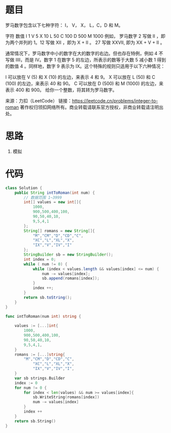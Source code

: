 # 题目

罗马数字包含以下七种字符： I， V， X， L，C，D 和 M。

字符          数值
I             1
V             5
X             10
L             50
C             100
D             500
M             1000
例如， 罗马数字 2 写做 II ，即为两个并列的 1。12 写做 XII ，即为 X + II 。 27 写做  XXVII, 即为 XX + V + II 。

通常情况下，罗马数字中小的数字在大的数字的右边。但也存在特例，例如 4 不写做 IIII，而是 IV。数字 1 在数字 5 的左边，所表示的数等于大数 5 减小数 1 得到的数值 4 。同样地，数字 9 表示为 IX。这个特殊的规则只适用于以下六种情况：

I 可以放在 V (5) 和 X (10) 的左边，来表示 4 和 9。
X 可以放在 L (50) 和 C (100) 的左边，来表示 40 和 90。 
C 可以放在 D (500) 和 M (1000) 的左边，来表示 400 和 900。
给你一个整数，将其转为罗马数字。

来源：力扣（LeetCode）
链接：https://leetcode.cn/problems/integer-to-roman
著作权归领扣网络所有。商业转载请联系官方授权，非商业转载请注明出处。

# 思路

1. 模拟

# 代码

```java
class Solution {
    public String intToRoman(int num) {
        // 数据范围 1~3999
        int[] values = new int[]{
            1000,
            900,500,400,100,
            90,50,40,10,
            9,5,4,1
        };
        String[] romans = new String[]{
            "M","CM","D","CD","C",
            "XC","L","XL","X",
            "IX","V","IV","I"
        };
        StringBuilder sb = new StringBuilder();
        int index = 0;
        while ( num != 0) {
            while (index < values.length && values[index] <= num) {
                num -= values[index];
                sb.append(romans[index]);
            }
            index ++;
        }
        return sb.toString();
    }
}
```

```go
func intToRoman(num int) string {
	 
	values := [...]int{
		1000,
		900,500,400,100,
		90,50,40,10,
		9,5,4,1,
	}
	romans := [...]string{
		"M","CM","D","CD","C",
			"XC","L","XL","X",
			"IX","V","IV","I",
	}
	var sb strings.Builder
	index := 0
	for num != 0 {
		for index < len(values) && num >= values[index]{
			sb.WriteString(romans[index])
			num -= values[index]
		}
		index ++
	}
	return sb.String()
}
```



